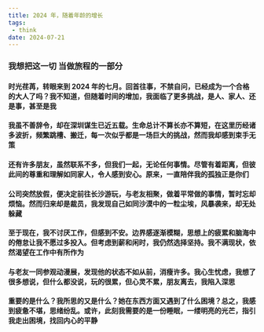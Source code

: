 ```yaml
---
title: 2024 年，随着年龄的增长
tags:
 - think
date: 2024-07-21
---
```


<h3 class="my-10 text-center">我想把这一切 当做旅程的一部分</h3>

<meting-js type="song" theme="var(--hy-c-primary)" server="netease"  id="1881866975" autoplay="true" />

<div class="my-10 text-center">
 
</div>


#### 时光荏苒，转眼来到 2024 年的七月。回首往事，不禁自问，已经成为一个合格的大人了吗？我不知道，但随着时间的增加，我面临了更多挑战，是人、家人、还是事，甚至是我

#### 我虽不善辞令，却在深圳谋生已近五载。生命总计不算长亦不算短，在这里历经诸多波折，频繁跳槽、搬迁，每一次似乎都是一场巨大的挑战，然而我却感到束手无策

#### 还有许多朋友，虽然联系不多，但我们一起，无论任何事情。尽管有着距离，但彼此间的尊重和理解如同家人，令人感到安心。原来，一直陪伴我的孤独正是你们

#### 公司突然放假，便决定前往长沙游玩，与老友相聚，做着平常做的事情，暂时忘却烦恼。然而归来却是裁员，我发现自己如同沙漠中的一粒尘埃，风暴袭来，却无处躲藏

#### 至于现在，我不讨厌工作，但感到不安。边界感逐渐模糊，思想上的疲累和脑海中的倦怠让我不愿过多投入。但考虑到薪和闲时，我仍然选择坚持。我不满现状，依然渴望在工作中有所作为

#### 与老友一同参观动漫展，发现他的状态不如从前，消瘦许多。我心生忧虑，我想了很多想说，但什么都没说，玩的很累，但心灵不累，朋友离去，我陷入深思

#### 重要的是什么？我所思的又是什么？她在东西方面又遇到了什么困境？总之，我感到疲惫不堪，思绪纷乱。或许，此刻我需要的是一份睡眠，一缕明亮的光芒，指引我走出困境，找回内心的平静

<!-- more -->
